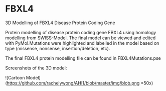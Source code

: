 # FBXL4
3D Modelling of FBXL4 Disease Protein Coding Gene

Protein modelling of disease protein coding gene FBXL4 using homology modelling from SWISS-Model. The final model can be viewed and edited with PyMol.Mutations were highlighted and labelled in the model based on type (missense, nonsense, insertion/deletion, etc).

The final FBXL4 protein modelling file can be found in FBXL4Mutations.pse

Screenshots of the 3D model:

![Cartoon Model](https://github.com/rachelywong/AHI1/blob/master/img/blob.png =50x)


